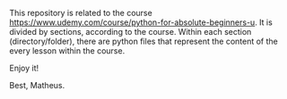 This repository is related to the course https://www.udemy.com/course/python-for-absolute-beginners-u.
It is divided by sections, according to the course. Within each section (directory/folder), there are python files that represent the content of the every lesson within the course.

Enjoy it!

Best,
Matheus.
